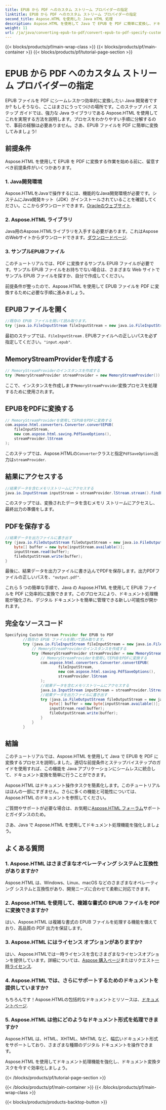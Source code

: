 ```yaml
---
title: EPUB から PDF へのカスタム ストリーム プロバイダーの指定
linktitle: EPUB から PDF へのカスタム ストリーム プロバイダーの指定
second_title: Aspose.HTML を使用した Java HTML 処理
description: Aspose.HTML を使用して Java で EPUB を PDF に簡単に変換し、ドキュメント処理機能を強化する方法を学びます。
weight: 11
url: /ja/java/converting-epub-to-pdf/convert-epub-to-pdf-specify-custom-stream-provider/
---
```


{{< blocks/products/pf/main-wrap-class >}}
{{< blocks/products/pf/main-container >}}
{{< blocks/products/pf/tutorial-page-section >}}

# EPUB から PDF へのカスタム ストリーム プロバイダーの指定


EPUB ファイルを PDF にシームレスかつ効率的に変換したい Java 開発者ですか? もしそうなら、ここはまさにうってつけの場所です。このステップ バイ ステップ ガイドでは、強力な Java ライブラリである Aspose.HTML を使用してこれを実現する方法を説明します。プロセスをわかりやすい手順に分解するので、事前の経験は必要ありません。さあ、EPUB ファイルを PDF に簡単に変換してみましょう!

## 前提条件

Aspose.HTML を使用して EPUB を PDF に変換する作業を始める前に、留意すべき前提条件がいくつかあります。

### 1. Java開発環境

Aspose.HTMLをJavaで操作するには、機能的なJava開発環境が必要です。システムにJava開発キット（JDK）がインストールされていることを確認してください。ここからダウンロードできます。[Oracleのウェブサイト](https://www.oracle.com/java/technologies/javase-downloads.html).

### 2. Aspose.HTML ライブラリ

Java用のAspose.HTMLライブラリを入手する必要があります。これはAsposeのWebサイトからダウンロードできます。[ダウンロードページ](https://releases.aspose.com/html/java/).

### 3. サンプルEPUBファイル

このチュートリアルでは、PDF に変換するサンプル EPUB ファイルが必要です。サンプル EPUB ファイルをお持ちでない場合は、さまざまな Web サイトでサンプル EPUB ファイルを探すか、自分で作成してください。

前提条件が整ったので、Aspose.HTML を使用して EPUB ファイルを PDF に変換するために必要な手順に進みましょう。

## EPUBファイルを開く

```java
//既存の EPUB ファイルを開いて読み取ります。
try (java.io.FileInputStream fileInputStream = new java.io.FileInputStream(Resources.input("input.epub"))) {
```

最初のステップでは、`FileInputStream` . EPUBファイルへの正しいパスを必ず指定してください。`"input.epub"`.

## MemoryStreamProviderを作成する

```java
// MemoryStreamProviderのインスタンスを作成する
try (MemoryStreamProvider streamProvider = new MemoryStreamProvider()) {
```

ここで、インスタンスを作成します`MemoryStreamProvider`変換プロセスを処理するために使用されます。

## EPUBをPDFに変換する

```java
// MemoryStreamProviderを使用してEPUBをPDFに変換する
com.aspose.html.converters.Converter.convertEPUB(
    fileInputStream,
    new com.aspose.html.saving.PdfSaveOptions(),
    streamProvider.lStream
);
```

このステップでは、Aspose.HTMLの`Converter`クラスと指定`PdfSaveOptions`出力は`streamProvider`.

## 結果にアクセスする

```java
//結果データを含むメモリストリームにアクセスする
java.io.InputStream inputStream = streamProvider.lStream.stream().findFirst().get();
```

このステップでは、変換されたデータを含むメモリ ストリームにアクセスし、最終出力の準備をします。

## PDFを保存する

```java
//結果データを出力ファイルに書き出す
try (java.io.FileOutputStream fileOutputStream = new java.io.FileOutputStream(Resources.output("output.pdf"))) {
    byte[] buffer = new byte[inputStream.available()];
    inputStream.read(buffer);
    fileOutputStream.write(buffer);
}
```

最後に、結果データを出力ファイルに書き込んでPDFを保存します。出力PDFファイルの正しいパスを、`"output.pdf"`.

これら 5 つの簡単な手順で、Java の Aspose.HTML を使用して EPUB ファイルを PDF に効率的に変換できます。このプロセスにより、ドキュメント処理機能が強化され、デジタル ドキュメントを簡単に管理できる新しい可能性が開かれます。

## 完全なソースコード
```java
Specifying Custom Stream Provider for EPUB to PDF
        //既存の EPUB ファイルを開いて読み取ります。
        try (java.io.FileInputStream fileInputStream = new java.io.FileInputStream(Resources.input("input.epub"))) {
            // MemoryStreamProviderのインスタンスを作成する
            try (MemoryStreamProvider streamProvider = new MemoryStreamProvider()) {
                // MemoryStreamProviderを使用してEPUBをPDFに変換する
                com.aspose.html.converters.Converter.convertEPUB(
                        fileInputStream,
                        new com.aspose.html.saving.PdfSaveOptions(),
                        streamProvider.lStream
                );
                //結果データを含むメモリストリームにアクセスする
                java.io.InputStream inputStream = streamProvider.lStream.stream().findFirst().get();
                //結果データを出力ファイルに書き出す
                try (java.io.FileOutputStream fileOutputStream = new java.io.FileOutputStream(Resources.output("output.pdf"))) {
                    byte[] buffer = new byte[inputStream.available()];
                    inputStream.read(buffer);
                    fileOutputStream.write(buffer);
                }
            }
        }
```

## 結論

このチュートリアルでは、Aspose.HTML を使用して Java で EPUB を PDF に変換するプロセスを説明しました。適切な前提条件とステップバイステップのガイドを使用すれば、この機能を Java アプリケーションにシームレスに統合して、ドキュメント変換を簡単に行うことができます。

Aspose.HTML はドキュメント操作タスクを簡素化します。このチュートリアルはほんの一部にすぎません。さらに多くの機能と可能性については、Aspose.HTML のドキュメントを参照してください。

ご質問やサポートが必要な場合は、お気軽に[Aspose.HTML フォーラム](https://forum.aspose.com/)サポートとガイダンスのため。

さあ、Java で Aspose.HTML を使用してドキュメント処理機能を強化しましょう。

## よくある質問

### 1. Aspose.HTML はさまざまなオペレーティング システムと互換性がありますか?

Aspose.HTML は、Windows、Linux、macOS などのさまざまなオペレーティング システムと互換性があり、開発ニーズに合わせて柔軟に対応できます。

### 2. Aspose.HTML を使用して、複雑な書式の EPUB ファイルを PDF に変換できますか?

はい、Aspose.HTML は複雑な書式の EPUB ファイルを処理する機能を備えており、高品質の PDF 出力を保証します。

### 3. Aspose.HTML にはライセンス オプションがありますか?

はい、Aspose.HTMLでは一時ライセンスを含むさまざまなライセンスオプションを提供しています。詳細については、[Aspose 購入ページ](https://purchase.aspose.com/buy)またはリクエスト[一時ライセンス](https://purchase.aspose.com/temporary-license/).

### 4. Aspose.HTML では、さらにサポートするためのドキュメントを提供していますか?

もちろんです！Aspose.HTMLの包括的なドキュメントとリソースは、[ドキュメントページ](https://reference.aspose.com/html/java/).

### 5. Aspose.HTML は他にどのようなドキュメント形式を処理できますか?

Aspose.HTML は、HTML、XHTML、MHTML など、幅広いドキュメント形式をサポートしており、さまざまな種類のデジタル ドキュメントを操作できます。

Aspose.HTML を使用してドキュメント処理機能を強化し、ドキュメント変換タスクを今すぐ効率化しましょう。

{{< /blocks/products/pf/tutorial-page-section >}}

{{< /blocks/products/pf/main-container >}}
{{< /blocks/products/pf/main-wrap-class >}}

{{< blocks/products/products-backtop-button >}}
